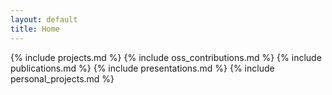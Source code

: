 ```yaml
---
layout: default
title: Home
---
```

{% include projects.md %}
{% include oss_contributions.md %}
{% include publications.md %}
{% include presentations.md %}
{% include personal_projects.md %}
